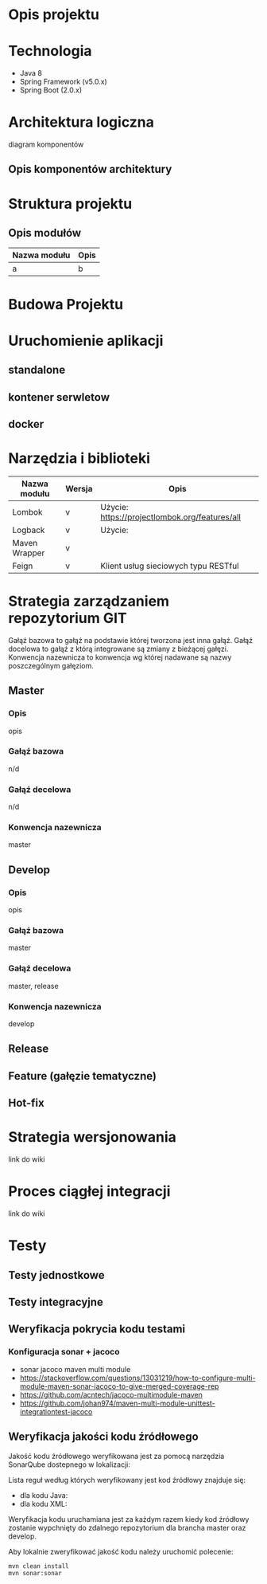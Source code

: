 # Opis projektu

# Technologia

 - Java 8
 - Spring Framework (v5.0.x)
 - Spring Boot (2.0.x)

# Architektura logiczna

diagram komponentów

## Opis komponentów architektury

# Struktura projektu

## Opis modułów

| Nazwa modułu | Opis |
|---|---|
| a | b |

# Budowa Projektu

# Uruchomienie aplikacji

## standalone

## kontener serwletow

## docker

# Narzędzia i biblioteki

| Nazwa modułu | Wersja | Opis |
|---|---|---|
| Lombok | v | Użycie: https://projectlombok.org/features/all |
| Logback | v | Użycie: |
| Maven Wrapper | v | |
| Feign | v | Klient usług sieciowych typu RESTful |

# Strategia zarządzaniem repozytorium GIT

Gałąź bazowa to gałąź na podstawie której tworzona jest inna gałąź.
Gałąź docelowa to gałąź z którą integrowane są zmiany z bieżącej gałęzi.
Konwencja nazewnicza to konwencja wg której nadawane są nazwy poszczególnym gałęziom.

## Master

### Opis
opis

### Gałąź bazowa
n/d

### Gałąź decelowa
n/d

### Konwencja nazewnicza
master

## Develop

### Opis
opis

### Gałąź bazowa
master

### Gałąź decelowa
master, release

### Konwencja nazewnicza
develop

## Release

## Feature (gałęzie tematyczne)

## Hot-fix

# Strategia wersjonowania

link do wiki

# Proces ciągłej integracji

link do wiki

# Testy

## Testy jednostkowe

## Testy integracyjne

## Weryfikacja pokrycia kodu testami 

### Konfiguracja sonar + jacoco
- sonar jacoco maven multi module
- https://stackoverflow.com/questions/13031219/how-to-configure-multi-module-maven-sonar-jacoco-to-give-merged-coverage-rep
- https://github.com/acntech/jacoco-multimodule-maven
- https://github.com/johan974/maven-multi-module-unittest-integrationtest-jacoco

## Weryfikacja jakości kodu źródłowego

Jakość kodu źródłowego weryfikowana jest za pomocą narzędzia SonarQube dostepnego w lokalizacji: 

Lista reguł według których weryfikowany jest kod źródłowy znajduje się:
- dla kodu Java: 
- dla kodu XML:

Weryfikacja kodu uruchamiana jest za każdym razem kiedy kod źródłowy zostanie wypchnięty do zdalnego repozytorium dla brancha master oraz develop.

Aby lokalnie zweryfikować jakość kodu należy uruchomić polecenie:

```
mvn clean install
mvn sonar:sonar
```
